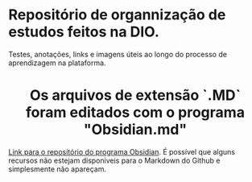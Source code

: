 # Repositório de organnização de estudos feitos na DIO.
Testes, anotações, links e imagens úteis ao longo do processo de aprendizagem na plataforma.

<h1 style="text-align:center;"> Os arquivos de extensão `.MD` foram editados com o programa "Obsidian.md"</h1>

[Link para o repositório do programa Obsidian](https://github.com/obsidianmd).
É possível que alguns recursos não estejam disponiveis para o Markdown do Github e simplesmente não apareçam.
